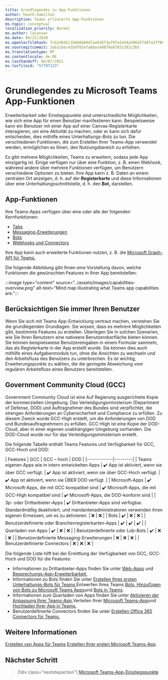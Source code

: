 ```yaml
---
title: Grundlegendes zu App-Funktionen
author: heath-hamilton
description: Teams erläuterte App-Funktionen
ms.topic: conceptual
localization_priority: Normal
ms.author: lajanuar
ms.date: 09/22/2020
ms.openlocfilehash: 7cb2d042c1b666b6047aa910f3e797e2a59a396d2fd87a37f06fadc04e989d85
ms.sourcegitcommit: 3ab1cbec41b9783a7abba1e0870a67831282c3b5
ms.translationtype: MT
ms.contentlocale: de-DE
ms.lasthandoff: 08/07/2021
ms.locfileid: "57707123"
---
```

# <a name="understand-microsoft-teams-app-capabilities"></a>Grundlegendes zu Microsoft Teams App-Funktionen

Erweiterbarkeit oder Einstiegspunkte sind unterschiedliche Möglichkeiten, wie sich eine App für einen Benutzer manifestieren kann. Beispielsweise kann ein Benutzer mit einer App auf einer Canvas-Registerkarte interagieren, um eine Aktivität zu machen, oder er kann sich dafür entscheiden, dies mithilfe eines Unterhaltungs-Bots zu tun. Die verschiedenen Funktionen, die zum Erstellen Ihrer Teams-App verwendet werden, ermöglichen es Ihnen, den Nutzungsbereich zu erhöhen.

Es gibt mehrere Möglichkeiten, Teams zu erweitern, sodass jede App einzigartig ist. Einige verfügen nur über eine Funktion, z. B. einen Webhook, während andere über mehrere Funktionen verfügen, um Benutzern verschiedene Optionen zu bieten. Ihre App kann z. B. Daten an einem zentralen Ort anzeigen, d. h. auf der **Registerkarte** und diese Informationen über eine Unterhaltungsschnittstelle, d. h. den **Bot,** darstellen.

## <a name="app-capabilities"></a>App-Funktionen

Ihre Teams-Apps verfügen über eine oder alle der folgenden Kernfunktionen:

* [Tabs](../tabs/what-are-tabs.md)
* [Messaging-Erweiterungen](../messaging-extensions/what-are-messaging-extensions.md)
* [Bots](../bots/what-are-bots.md)
* [Webhooks und Connectors](../webhooks-and-connectors/what-are-webhooks-and-connectors.md)

Ihre App kann auch erweiterte Funktionen nutzen, z. B. die [Microsoft Graph-API für Teams.](/graph/teams-concept-overview)

Die folgende Abbildung gibt Ihnen eine Vorstellung davon, welche Funktionen die gewünschten Features in Ihrer App bereitstellen:

:::image type="content" source="../assets/images/capabilities-overview.png" alt-text="Mind map illustrating what Teams app capabilities are.":::

## <a name="always-consider-your-user"></a>Berücksichtigen Sie immer Ihren Benutzer

Wenn Sie sich mit Teams App-Entwicklung vertraut machen, verstehen Sie die grundlegenden Grundlagen. Sie wissen, dass es mehrere Möglichkeiten gibt, bestimmte Features zu erstellen. Überlegen Sie in solchen Szenarien, wie Sie Ihren Benutzern eine nativeere Benutzeroberfläche bieten können.
Sie können beispielsweise Benutzereingaben in einem Formular sammeln, das als Registerkarte in der App erstellt wurde. Sie können dies auch mithilfe eines Aufgabenmoduls tun, ohne die Ansichten zu wechseln und den Arbeitsfluss des Benutzers zu unterbrechen. Es ist wichtig, Erweiterungspunkte zu wählen, die die geringste Abweichung vom regulären Arbeitsfluss eines Benutzers bereitstellen.

## <a name="government-community-cloud-gcc"></a>Government Community Cloud (GCC)

Government Community Cloud ist eine Auf Regierung ausgerichtete Kopie der kommerziellen Umgebung. Das Verteidigungsministerium (Department of Defense, DOD) und Auftragnehmer des Bundes sind verpflichtet, die strengen Anforderungen an Cybersicherheit und Compliance zu erfüllen. Zu diesem Zweck wurde GCC-High erstellt, um die Anforderungen von DOD und Bundesauftragnehmern zu erfüllen. GCC-High ist eine Kopie der DOD-Cloud, aber in einer eigenen unabhängigen Umgebung vorhanden. Die DOD-Cloud wurde nur für das Verteidigungsministerium erstellt.

Die folgende Tabelle enthält Teams Features und Verfügbarkeit für GCC, GCC-Hoch und DOD:

| Features   | GCC | GCC – hoch | DOD |
|-------------|---------|
| Teams eigenen Apps wie in intern entwickelten Apps | ✔️ App ist aktiviert, wenn sie über GCC verfügt. | ✔️ App ist aktiviert, wenn sie über GCC-Hoch verfügt. | ✔️ App ist aktiviert, wenn sie ÜBER DOD verfügt. |
| Microsoft-Apps | ✔️ Microsoft-Apps, die mit GCC kompatibel sind | ✔️ Microsoft-Apps, die mit GCC-High kompatibel sind | ✔️ Microsoft-Apps, die DOD-konform sind |
| 3p- oder Drittanbieter-Apps | ✔️ Drittanbieter-Apps sind verfügbar. Standardmäßig deaktiviert, und mandantenadministratoren verwenden ihren eigenen Ermessen, um es zu aktivieren. | ❌ | ❌ |
| Bots | ✔️ | ❌ | ❌ |
| Benutzerdefinierte oder Branchenregisterkarten-Apps |  ✔️ | ✔️ | ✔️ |
| Querladen von Apps | ✔️ | ❌ | ❌ |
| Benutzerdefinierte oder Lob-Bots | ✔️ | ❌ | ❌ |
| Benutzerdefinierte Messaging-Erweiterungen | ❌ | ❌ | ❌ |
| Benutzerdefinierte Connectors | ❌ | ❌ | ❌ |

Die folgende Liste hilft bei der Ermittlung der Verfügbarkeit von GCC, GCC-Hoch und DOD für die Features:

* Informationen zu Drittanbieter-Apps finden Sie unter [Web-Apps](../samples/integrating-web-apps.md) und [Besprechungs-App-Erweiterbarkeit.](../apps-in-teams-meetings/meeting-app-extensibility.md)
* Informationen zu Bots finden Sie unter [Erstellen Ihres ersten Unterhaltungs-Bots für Teams,](../get-started/first-app-bot.md)Entwerfen Ihres Teams [Bots, Hinzufügen von Bots zu Microsoft Teams Apps](../resources/bot-v3/bots-overview.md)und [Bots in Teams](../bots/what-are-bots.md). [](../bots/design/bots.md)
* Informationen zum Querladen von Apps finden Sie unter [Aktivieren der Anpassung Ihrer Teams-App,](../concepts/design/enable-app-customization.md)Verteilen Ihrer [Microsoft Teams-App](../concepts/deploy-and-publish/apps-publish-overview.md)und [Hochladen Ihrer App in Teams.](../concepts/deploy-and-publish/apps-upload.md)
* Benutzerdefinierte Connectors finden Sie unter [Erstellen Office 365 Connectors für Teams.](../webhooks-and-connectors/how-to/connectors-creating.md)

## <a name="see-also"></a>Weitere Informationen

[Erstellen von Apps für Teams](../overview.md) 
 [Erstellen Ihrer ersten Microsoft Teams-App](../build-your-first-app/build-first-app-overview.md)

## <a name="next-step"></a>Nächster Schritt

> [!div class="nextstepaction"]
> [Microsoft Teams-App-Einstiegspunkte](../concepts/extensibility-points.md)

